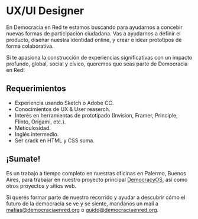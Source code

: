 UX/UI Designer
===

En Democracia en Red te estamos buscando para ayudarnos a concebir nuevas formas de participación ciudadana. Vas a ayudarnos a definir el producto, diseñar nuestra identidad online, y crear e idear prototipos de forma colaborativa.

Si te apasiona la construcción de experiencias significativas con un impacto profundo, global, social y cívico, queremos que seas parte de Democracia en Red!

## Requerimientos

- Experiencia usando Sketch o Adobe CC.
- Conocimientos de UX & User reaserch.
- Interés en herramientas de prototipado (Invision, Framer, Principle, Flinto, Origami, etc.).
- Meticulosidad.
- Inglés intermedio.
- Ser crack en HTML y CSS suma.

## ¡Sumate!

Es un trabajo a tiempo completo en nuestras oficinas en Palermo, Buenos Aires, para trabajar en nuestro proyecto principal [DemocracyOS](http://github.com/DemocracyOS/democracyos), así como otros proyectos y sitios web.

Si querés formar parte de nuestro recorrido y ayudar a descubrir cómo el futuro de la democracia se ve y se siente, mandanos un mail a  [matias@democraciaenred.org](mailto:matias@democraciaenred.org) o [guido@democraciaenred.org](mailto:guido@democraciaenred.org).
